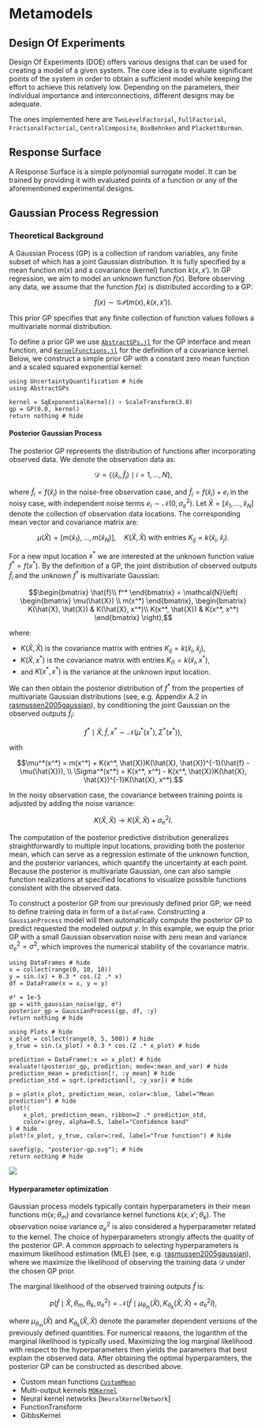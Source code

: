 # Metamodels

## Design Of Experiments

Design Of Experiments (DOE) offers various designs that can be used for creating a model of a given system. The core idea is to evaluate significant points of the system in order to obtain a sufficient model while keeping the effort to achieve this relatively low. Depending on the parameters, their individual importance and interconnections, different designs may be adequate.

The ones implemented here are `TwoLevelFactorial`, `FullFactorial`, `FractionalFactorial`, `CentralComposite`, `BoxBehnken` and `PlackettBurman`.

## Response Surface

A Response Surface is a simple polynomial surrogate model. It can be trained by providing it with evaluated points of a function or any of the aforementioned experimental designs.

## Gaussian Process Regression

### Theoretical Background
A Gaussian Process (GP) is a collection of random variables, any finite subset of which has a joint Gaussian distribution. It is fully specified by a mean function $m(x)$ and a covariance (kernel) function $k(x, x')$. In GP regression, we aim to model an unknown function $f(x)$. Before observing any data, we assume that the function $f(x)$ is distributed according to a GP:

```math
f(x) \sim \mathcal{G}\mathcal{P}\left( m(x), k(x, x')  \right).
```

This prior GP specifies that any finite collection of function values follows a multivariate normal distribution. 

To define a prior GP we use [`AbstractGPs.jl`](https://juliagaussianprocesses.github.io/AbstractGPs.jl/stable/) for the GP interface and mean function, and [`KernelFunctions.jl`](https://juliagaussianprocesses.github.io/KernelFunctions.jl/stable/) for the definition of a covariance kernel. Below, we construct a simple prior GP with a constant zero mean function and a scaled squared exponential kernel:

```@example gaussianprocess
using UncertaintyQuantification # hide
using AbstractGPs

kernel = SqExponentialKernel() ∘ ScaleTransform(3.0)
gp = GP(0.0, kernel)
return nothing # hide
```

#### Posterior Gaussian Process
The posterior GP represents the distribution of functions after incorporating observed data. We denote the observation data as: 

```math
\mathcal{D} = \lbrace (\hat{x}_i, \hat{f}_i) \mid i=1, \dots, N \rbrace,
```

where $\hat{f}_i = f(\hat{x}_i)$ in the noise-free observation case, and $\hat{f}_i = f(\hat{x}_i) + e_i$ in the noisy case, with independent noise terms $e_i \sim \mathcal{N}(0, \sigma_e^2)$. Let $\hat{X} = [\hat{x}_1, \dots, \hat{x}_N]$ denote the collection of observation data locations. The corresponding mean vector and covariance matrix are:

```math
\mu(\hat{X}) = [m(\hat{x}_1), \dots, m(\hat{x}_N)], \quad K(\hat{X}, \hat{X}) \text{ with entries } K_{ij} = k(\hat{x}_i, \hat{x}_j).
 ```

For a new input location $x^*$ we are interested at the unknown function value $f^* = f(x^*)$. By the definition of a GP, the joint distribution of observed outputs $\hat{f}_i$ and the unknown $f^*$ is multivariate Gaussian:

```math
\begin{bmatrix} \hat{f}\\ f^* \end{bmatrix} = \mathcal{N}\left( \begin{bmatrix} \mu(\hat{X}) \\ m(x^*) \end{bmatrix},  \begin{bmatrix} K(\hat{X}, \hat{X}) & K(\hat{X}, x^*)\\ K(x^*, \hat{X}) & K(x^*, x^*) \end{bmatrix} \right),
```

where:
- $K(\hat{X}, \hat{X})$ is the covariance matrix with entries $K_{ij} = k(\hat{x}_i, \hat{x}_j)$,
- $K(\hat{X}, x^*)$ is the covariance matrix with entries $K_{i1} = k(\hat{x}_i, x^*)$,
- and $K(x^*, x^*)$ is the variance at the unknown input location.

We can then obtain the posterior distribution of $f^*$ from the properties of multivariate Gaussian distributions (see, e.g. Appendix A.2 in [rasmussen2005gaussian](@cite)), by conditioning the joint Gaussian on the observed outputs $\hat{f}_i$:

```math
f^* \mid \hat{X}, \hat{f}, x^* \sim \mathcal{N}(\mu^*(x^*), \Sigma^*(x^*)),
```

with 

```math
\mu^*(x^*) = m(x^*) + K(x^*, \hat{X})K(\hat{X}, \hat{X})^{-1}(\hat{f} - \mu(\hat{X})), \\
\Sigma^*(x^*) = K(x^*, x^*) - K(x^*, \hat{X})K(\hat{X}, \hat{X})^{-1}K(\hat{X}, x^*).
```

In the noisy observation case, the covariance between training points is adjusted by adding the noise variance:

```math
K(\hat{X}, \hat{X}) \rightarrow K(\hat{X}, \hat{X}) + \sigma^2_{e}I.
```

The computation of the posterior predictive distribution generalizes straightforwardly to multiple input locations, providing both the posterior mean, which can serve as a regression estimate of the unknown function, and the posterior variances, which quantify the uncertainty at each point. Because the posterior is multivariate Gaussian, one can also sample function realizations at specified locations to visualize possible functions consistent with the observed data.

To construct a posterior GP from our previously defined prior GP, we need to define training data in form of a `DataFrame`. Constructing a `GaussianProcess` model will then automatically compute the posterior GP to predict requested the modeled output $y$. In this example, we equip the prior GP with a small Gaussian observation noise with zero mean and variance $\sigma^2_{e}=\sigma^2$, which improves the numerical stability of the covariance matrix.

```@example gaussianprocess
using DataFrames # hide
x = collect(range(0, 10, 10))
y = sin.(x) + 0.3 * cos.(2 .* x)
df = DataFrame(x = x, y = y)

σ² = 1e-5 
gp = with_gaussian_noise(gp, σ²)
posterior_gp = GaussianProcess(gp, df, :y)
return nothing # hide
```

```@example gaussianprocess
using Plots # hide
x_plot = collect(range(0, 5, 500)) # hide
y_true = sin.(x_plot) + 0.3 * cos.(2 .* x_plot) # hide

prediction = DataFrame(:x => x_plot) # hide
evaluate!(posterior_gp, prediction; mode=:mean_and_var) # hide
prediction_mean = prediction[!, :y_mean] # hide
prediction_std = sqrt.(prediction[!, :y_var]) # hide

p = plot(x_plot, prediction_mean, color=:blue, label="Mean prediction") # hide
plot!(
    x_plot, prediction_mean, ribbon=2 .* prediction_std, 
    color=:grey, alpha=0.5, label="Confidence band"
) # hide
plot!(x_plot, y_true, color=:red, label="True function") # hide

savefig(p, "posterior-gp.svg"); # hide
return nothing # hide
```
![](posterior-gp.svg)

#### Hyperparameter optimization
Gaussian process models typically contain hyperparameters in their mean functions $m(x; \theta_m)$ and covariance kernel functions $k(x, x'; \theta_k)$. The observation noise variance $\sigma^2_{e}$ is also considered a hyperparameter related to the kernel. The choice of hyperparameters strongly affects the quality of the posterior GP. A common approach to selecting hyperparameters is maximum likelihood estimation (MLE) (see, e.g. [rasmussen2005gaussian](@cite)), where we maximize the likelihood of observing the training data $\mathcal{D}$ under the chosen GP prior.

The marginal likelihood of the observed training outputs $\hat{f}$ is:

```math
p(\hat{f} \mid \hat{X}, \theta_m, \theta_k, \sigma^2_{e}) = \mathcal{N}(\hat{f} \mid \mu_{\theta_m}(\hat{X}), K_{\theta_k}(\hat{X}, \hat{X}) + \sigma^2_{e}I),
```

where $\mu_{\theta_m}(\hat{X})$ and $K_{\theta_k}(\hat{X}, \hat{X})$ denote the parameter dependent versions of the previously defined quantities. For numerical reasons, the logarithm of the marginal likelihood is typically used. Maximizing the log marginal likelihood with respect to the hyperparameters then yields the parameters that best explain the observed data. After obtaining the optimal hyperparamters, the posterior GP can be constructed as described above.

- Custom mean functions [`CustomMean`](https://juliagaussianprocesses.github.io/AbstractGPs.jl/stable/api/#AbstractGPs.CustomMean)
- Multi-output kernels [`MOKernel`](https://juliagaussianprocesses.github.io/KernelFunctions.jl/stable/kernels/#Multi-output-Kernels)
- Neural kernel networks [`NeuralKernelNetwork`]
- FunctionTransform
- GibbsKernel

